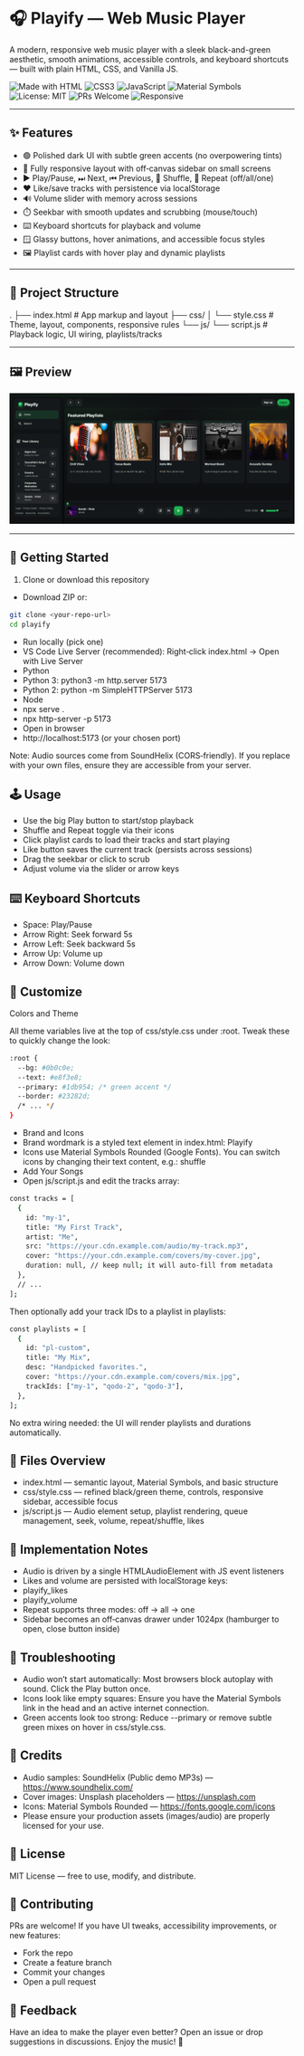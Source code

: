 # 🎧 Playify — Web Music Player

A modern, responsive web music player with a sleek black-and-green aesthetic, smooth animations, accessible controls, and keyboard shortcuts — built with plain HTML, CSS, and Vanilla JS.

![Made with HTML](https://img.shields.io/badge/HTML5-E44D26?logo=html5&logoColor=white)
![CSS3](https://img.shields.io/badge/CSS3-1572B6?logo=css3&logoColor=white)
![JavaScript](https://img.shields.io/badge/JavaScript-F7DF1E?logo=javascript&logoColor=black)
![Material Symbols](https://img.shields.io/badge/Material%20Symbols-1DB954?logo=google&logoColor=white&labelColor=0b0c0e)
![License: MIT](https://img.shields.io/badge/License-MIT-0b0c0e)
![PRs Welcome](https://img.shields.io/badge/PRs-welcome-brightgreen)
![Responsive](https://img.shields.io/badge/Responsive-Yes-1db954)

---

## ✨ Features

- 🟢 Polished dark UI with subtle green accents (no overpowering tints)
- 📱 Fully responsive layout with off‑canvas sidebar on small screens
- ▶️ Play/Pause, ⏭ Next, ⏮ Previous, 🔀 Shuffle, 🔁 Repeat (off/all/one)
- ❤️ Like/save tracks with persistence via localStorage
- 🔊 Volume slider with memory across sessions
- ⏱️ Seekbar with smooth updates and scrubbing (mouse/touch)
- ⌨️ Keyboard shortcuts for playback and volume
- 🪟 Glassy buttons, hover animations, and accessible focus styles
- 🖼️ Playlist cards with hover play and dynamic playlists

---

## 📂 Project Structure


. ├── index.html # App markup and layout ├── css/ │ └── style.css # Theme, layout, components, responsive rules └── js/ └── script.js # Playback logic, UI wiring, playlists/tracks


---
## 🖼️ Preview

  ![image](https://github.com/MdSaifAli063/Web-Music-Player/blob/29d5e820506ffba61d536256df9ddd25269c5a59/Screenshot%202025-10-11%20013114_edited.png)

---
## 🚀 Getting Started

1) Clone or download this repository
- Download ZIP or:
```bash
git clone <your-repo-url>
cd playify
```
- Run locally (pick one)
- VS Code Live Server (recommended): Right‑click index.html → Open with Live Server
- Python
- Python 3: python3 -m http.server 5173
- Python 2: python -m SimpleHTTPServer 5173
- Node
- npx serve .
- npx http-server -p 5173
- Open in browser
- http://localhost:5173 (or your chosen port)
  
Note: Audio sources come from SoundHelix (CORS‑friendly). If you replace with your own files, ensure they are accessible from your server.

## 🕹️ Usage

- Use the big Play button to start/stop playback
- Shuffle and Repeat toggle via their icons
- Click playlist cards to load their tracks and start playing
- Like button saves the current track (persists across sessions)
- Drag the seekbar or click to scrub
- Adjust volume via the slider or arrow keys

## ⌨️ Keyboard Shortcuts

- Space: Play/Pause
- Arrow Right: Seek forward 5s
- Arrow Left: Seek backward 5s
- Arrow Up: Volume up
- Arrow Down: Volume down

## 🎨 Customize

Colors and Theme

All theme variables live at the top of css/style.css under :root. Tweak these to quickly change the look:

```bash
:root {
  --bg: #0b0c0e;
  --text: #e8f3e8;
  --primary: #1db954; /* green accent */
  --border: #23282d;
  /* ... */
}
```

- Brand and Icons
- Brand wordmark is a styled text element in index.html: Playify
- Icons use Material Symbols Rounded (Google Fonts). You can switch icons by changing their text content, e.g.: shuffle
- Add Your Songs
- Open js/script.js and edit the tracks array:

```bash
const tracks = [
  {
    id: "my-1",
    title: "My First Track",
    artist: "Me",
    src: "https://your.cdn.example.com/audio/my-track.mp3",
    cover: "https://your.cdn.example.com/covers/my-cover.jpg",
    duration: null, // keep null; it will auto-fill from metadata
  },
  // ...
];
```

Then optionally add your track IDs to a playlist in playlists:

```bash
const playlists = [
  {
    id: "pl-custom",
    title: "My Mix",
    desc: "Handpicked favorites.",
    cover: "https://your.cdn.example.com/covers/mix.jpg",
    trackIds: ["my-1", "qodo-2", "qodo-3"],
  },
];
```
No extra wiring needed: the UI will render playlists and durations automatically.

## 🧭 Files Overview

- index.html — semantic layout, Material Symbols, and basic structure
- css/style.css — refined black/green theme, controls, responsive sidebar, accessible focus
- js/script.js — Audio element setup, playlist rendering, queue management, seek, volume, repeat/shuffle, likes

## 🧩 Implementation Notes

- Audio is driven by a single HTMLAudioElement with JS event listeners
- Likes and volume are persisted with localStorage keys:
- playify_likes
- playify_volume
- Repeat supports three modes: off → all → one
- Sidebar becomes an off‑canvas drawer under 1024px (hamburger to open, close button inside)

## 🧪 Troubleshooting

- Audio won’t start automatically: Most browsers block autoplay with sound. Click the Play button once.
- Icons look like empty squares: Ensure you have the Material Symbols link in the head and an active internet connection.
- Green accents look too strong: Reduce --primary or remove subtle green mixes on hover in css/style.css.

## 📜 Credits

- Audio samples: SoundHelix (Public demo MP3s) — https://www.soundhelix.com/
- Cover images: Unsplash placeholders — https://unsplash.com
- Icons: Material Symbols Rounded — https://fonts.google.com/icons
- Please ensure your production assets (images/audio) are properly licensed for your use.

## 📄 License

MIT License — free to use, modify, and distribute.

## 🤝 Contributing

PRs are welcome! If you have UI tweaks, accessibility improvements, or new features:

- Fork the repo
- Create a feature branch
- Commit your changes
- Open a pull request

## 💬 Feedback

Have an idea to make the player even better? Open an issue or drop suggestions in discussions. Enjoy the music! 🎵

